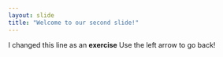 ```yaml
---
layout: slide
title: "Welcome to our second slide!"
---
```

I changed this line as an **exercise**
Use the left arrow to go back!
